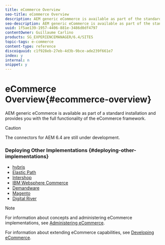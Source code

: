 ```yaml
---
title: eCommerce Overview
seo-title: eCommerce Overview
description: AEM generic eCommerce is available as part of the standard installation and provides you with the full functionality of the eCommerce framework.  
seo-description: AEM generic eCommerce is available as part of the standard installation and provides you with the full functionality of the eCommerce framework.  
uuid: 1f5ae139-1957-4406-881e-3486d0df4797
contentOwner: Guillaume Carlino
products: SG_EXPERIENCEMANAGER/6.4/SITES
topic-tags: e-commerce
content-type: reference
discoiquuid: c1f928eb-27eb-4d3b-9bce-ade239f661e7
index: y
internal: n
snippet: y
---
```


# eCommerce Overview{#ecommerce-overview}

AEM generic eCommerce is available as part of a standard installation and provides you with the full functionality of the eCommerce framework.

>[!CAUTION]
>
>The connectors for AEM 6.4 are still under development.

### Deploying Other Implementations {#deploying-other-implementations}

* [hybris](../../../sites/deploying/using/hybris.md)
* [Elastic Path](../../../sites/deploying/using/elasticpath.md)
* [Intershop](../../../sites/deploying/using/intershop.md)
* [IBM Websphere Commerce](../../../sites/deploying/using/ibm-websphere.md)
* [Demandware](../../../sites/deploying/using/demandware.md)
* [Magento](../../../sites/deploying/using/magento.md)
* [Digital River](../../../sites/deploying/using/digital-river.md)

>[!NOTE]
>
>For information about concepts and administering eCommerce implementations, see [Administering eCommerce](../../../sites/administering/using/ecommerce.md).
>
>For information about extending eCommerce capabilities, see [Developing eCommerce](../../../sites/developing/using/ecommerce.md).

